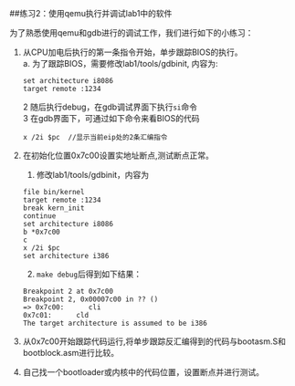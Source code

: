 ##练习2：使用qemu执行并调试lab1中的软件

为了熟悉使用qemu和gdb进行的调试工作，我们进行如下的小练习：  

1. 从CPU加电后执行的第一条指令开始，单步跟踪BIOS的执行。  
	a. 为了跟踪BIOS，需要修改lab1/tools/gdbinit, 内容为:  
	
	```
	set architecture i8086
	target remote :1234
	```
	
	2 随后执行debug，在gdb调试界面下执行``si``命令  
	3 在gdb界面下，可通过如下命令来看BIOS的代码  
	
	```
 	x /2i $pc  //显示当前eip处的2条汇编指令
 	```
 	
2. 在初始化位置0x7c00设置实地址断点,测试断点正常。
	1. 修改lab1/tools/gdbinit，内容为
	```
	file bin/kernel
	target remote :1234
	break kern_init
	continue
	set architecture i8086
	b *0x7c00
	c
	x /2i $pc
	set architecture i386
	```
	2. ``make debug``后得到如下结果：
	```
	Breakpoint 2 at 0x7c00
	Breakpoint 2, 0x00007c00 in ?? ()
	=> 0x7c00:      cli    
   	0x7c01:      cld    
	The target architecture is assumed to be i386
	```
3. 从0x7c00开始跟踪代码运行,将单步跟踪反汇编得到的代码与bootasm.S和 bootblock.asm进行比较。
4. 自己找一个bootloader或内核中的代码位置，设置断点并进行测试。
